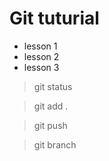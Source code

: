 # Git tuturial
- lesson 1
- lesson 2
- lesson 3

> git status

> git add .

> git push

> git branch

